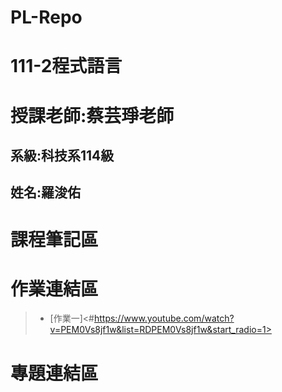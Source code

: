 # PL-Repo
# 111-2程式語言
# 授課老師:蔡芸琤老師
## 系級:科技系114級
## 姓名:羅浚佑
# 課程筆記區
# 作業連結區
> * [作業一]<#https://www.youtube.com/watch?v=PEM0Vs8jf1w&list=RDPEM0Vs8jf1w&start_radio=1>
# 專題連結區
